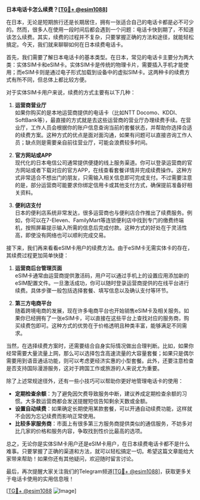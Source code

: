**日本电话卡怎么续费？[[TG💪+ @esim1088](https://t.me/s/esim1088)]**

在日本，无论是短期旅行还是长期居住，拥有一张适合自己的电话卡都是必不可少的。然而，很多人在使用一段时间后都会遇到一个问题：电话卡快到期了，不知道该怎么续费。其实，续费的过程并不复杂，只要掌握正确的方法和途径，就能轻松搞定。今天，我们就来聊聊如何在日本续费电话卡。

首先，我们需要了解日本电话卡的基本类型。在日本，常见的电话卡主要分为两大类：实体SIM卡和eSIM卡。实体SIM卡是传统的物理卡片，需要插入手机才能使用；而eSIM卡则是通过电子形式加载到设备中的虚拟SIM卡。这两种卡的续费方式有所不同，但总体上都比较方便。

对于实体SIM卡用户来说，续费的方式主要有以下几种：

1. **运营商营业厅**  
   如果你购买的是本地运营商提供的电话卡（比如NTT Docomo、KDDI、SoftBank等），最直接的方式就是去这些运营商的营业厅办理续费手续。在营业厅，工作人员会根据你的账户信息查询当前的套餐状态，并帮助你选择合适的续费方案。这种方式的优点是面对面沟通，如果有问题可以直接咨询工作人员；缺点则是需要亲自前往营业厅，可能会浪费较多时间。

2. **官方网站或APP**  
   现代化的日本电信公司通常提供便捷的线上服务渠道。你可以登录运营商的官方网站或者下载对应的官方APP，在线查看套餐详情并完成续费操作。这种方式非常适合不想出门的朋友，只需输入相关信息即可完成支付。不过需要注意的是，部分运营商可能要求你绑定信用卡或其他支付方式，确保提前准备好相关资料。

3. **便利店支付**  
   日本的便利店系统非常发达，很多运营商也与便利店合作推出了续费服务。例如，你可以在7-Eleven、FamilyMart等连锁便利店中找到专门的缴费终端机，按照屏幕提示输入所需的信息后完成付款。这种方式的好处在于灵活性高，即使没有网络也可以顺利完成交易。

接下来，我们再来看看eSIM卡用户的续费方法。由于eSIM卡无需实体卡的存在，其续费过程更加简单快捷：

1. **运营商后台管理页面**  
   eSIM卡通常由运营商提供激活码，用户可以通过手机上的设置应用添加新的eSIM配置文件。一旦激活成功，你可以随时登录运营商提供的在线平台进行续费。具体步骤一般包括选择套餐、填写信息以及确认支付等环节。

2. **第三方电商平台**  
   随着跨境电商的发展，现在许多电商平台也开始销售eSIM卡及相关服务。如果你已经拥有了一张eSIM卡，可以直接在这些平台上查找对应的服务商，购买续费包即可。这种方式的优势在于价格透明且种类丰富，能够满足不同需求。

当然，在选择续费方案时，还需要结合自身实际情况做出合理判断。比如，如果你经常需要大量流量上网，那么可以选择包含高速流量的大容量套餐；如果只是偶尔需要用到语音通话功能，则可以考虑更经济实惠的小型套餐。此外，还要注意检查是否支持国际漫游服务，这对于跨国工作或旅游的人来说尤为重要。

除了上述常规途径外，还有一些小技巧可以帮助你更好地管理电话卡的使用：

- **定期检查余额**：为了避免因欠费导致服务中断，建议养成定期检查余额的习惯。大多数运营商都会发送提醒短信告知剩余天数或金额。
- **设置自动续费**：如果确定长期使用某款套餐，可以开通自动续费功能，这样就不会因为忘记续费而影响正常使用。
- **比较多家服务商**：市面上有很多第三方服务商提供类似的通信服务，不妨多对比几家的价格和服务内容，争取找到性价比最高的选项。

总之，无论你是实体SIM卡用户还是eSIM卡用户，在日本续费电话卡都不是什么难事。只要掌握了正确的渠道和方法，就可以轻松搞定一切。希望这篇文章能给大家带来帮助！如果你还有其他疑问，欢迎随时留言讨论。

最后，再次提醒大家关注我们的Telegram频道[[TG💪+ @esim1088](https://t.me/s/esim1088)]，获取更多关于电话卡使用的实用信息哦！

[[TG💪+ @esim1088](https://t.me/s/esim1088) ![Image](https://i.postimg.cc/4NQfJmqS/Snipaste-2025-05-13-00-14-12.png)]